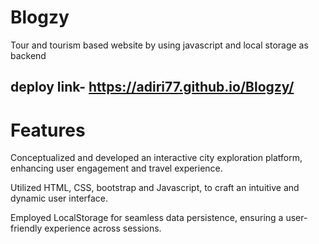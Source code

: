 # Blogzy
Tour and tourism based website by using javascript and local storage as backend
## deploy link- https://adiri77.github.io/Blogzy/

# Features
Conceptualized and developed an interactive city exploration platform, enhancing user engagement and travel experience.

Utilized HTML, CSS, bootstrap  and Javascript, to craft an intuitive and dynamic user interface.

Employed LocalStorage for seamless data persistence, ensuring a user-friendly experience across sessions.
